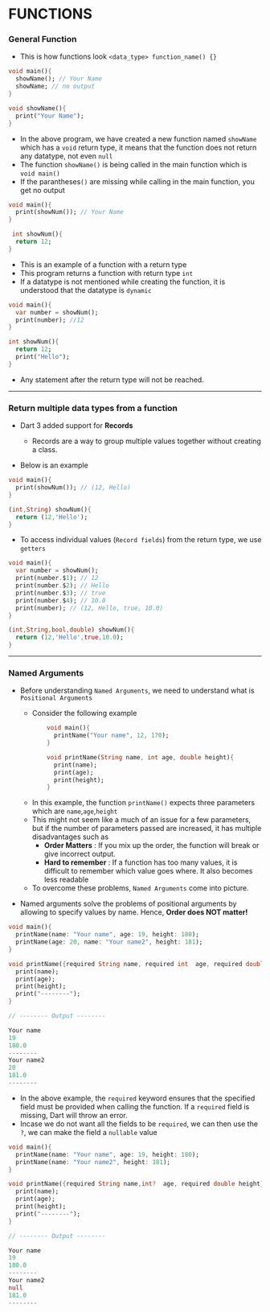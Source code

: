 # FUNCTIONS

### General Function
- This is how functions look
    `<data_type> function_name() {}`

```dart 
void main(){
  showName(); // Your Name
  showName; // no output
}

void showName(){
  print("Your Name");
}
```
- In the above program, we have created a new function named `showName` which has a `void` return type, it means that the function does not return any datatype, not even `null`
- The function `showName()` is being called in the main function which is `void main()`
- If the parantheses`()` are missing while calling in the main function, you get no output

```dart
void main(){
  print(showNum()); // Your Name
}

 int showNum(){
  return 12;
}
```

- This is an example of a function with a return type
- This program returns a function with return type `int`
- If a datatype is not mentioned while creating the function, it is understood that the datatype is `dynamic`

  
```dart
void main(){
  var number = showNum();
  print(number); //12
}

int showNum(){
  return 12;
  print("Hello");
}
```
- Any statement after the return type will not be reached.
---

### Return multiple data types from a function
- Dart 3 added support for **Records**
  - Records are a way to group multiple values together without creating a class.

- Below is an example
  
```dart
void main(){
  print(showNum()); // (12, Hello)
}

(int,String) showNum(){
  return (12,'Hello');
}
```
- To access individual values (`Record fields`) from the return type, we use `getters`

```dart
void main(){
  var number = showNum();
  print(number.$1); // 12
  print(number.$2); // Hello
  print(number.$3); // true
  print(number.$4); // 10.0
  print(number); // (12, Hello, true, 10.0)
}

(int,String,bool,double) showNum(){
  return (12,'Hello',true,10.0);
}
```
---

### Named Arguments

- Before understanding `Named Arguments`, we need to understand what is `Positional Arguments`
  - Consider the following example
    ```dart
        void main(){
          printName("Your name", 12, 170);
        }

        void printName(String name, int age, double height){
          print(name);
          print(age);
          print(height);
        }
    ```
  - In this example, the function `printName()` expects three parameters which are `name`,`age`,`height`
  - This might not seem like a much of an issue for a few parameters, but if the number of parameters passed are increased, it has multiple disadvantages such as
    - **Order Matters** : If you mix up the order, the function will break or give incorrect output.
    - **Hard to remember** : If a function has too many values, it is difficult to remember which value goes where. It also becomes less readable
  - To overcome these problems, `Named Arguments` come into picture.

- Named arguments solve the problems of positional arguments by allowing to specify values by name. Hence, **Order does NOT matter!**
```dart
void main(){
  printName(name: "Your name", age: 19, height: 180);
  printName(age: 20, name: "Your name2", height: 181);
}

void printName({required String name, required int  age, required double height}){
  print(name);
  print(age);
  print(height);
  print("--------");
}

// -------- Output --------

Your name
19
180.0
--------
Your name2
20
181.0
--------

```
- In the above example, the `required` keyword ensures that the specified field must be provided when calling the function. If a `required` field is missing, Dart will throw an error.
- Incase we do not want all the fields to be `required`, we can then use the `?`, we can make the field a `nullable` value
```dart
void main(){
  printName(name: "Your name", age: 19, height: 180);
  printName(name: "Your name2", height: 181);
}

void printName({required String name,int?  age, required double height}) {
  print(name);
  print(age);
  print(height);
  print("--------");
}

// -------- Output --------

Your name
19
180.0
--------
Your name2
null
181.0
--------
```